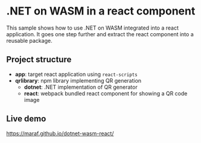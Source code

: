 # .NET on WASM in a react component

This sample shows how to use .NET on WASM integrated into a react application. It goes one step further and extract the react component into a reusable package.

## Project structure

- **app**: target react application using `react-scripts`
- **qrlibrary**: npm library implementing QR generation
  - **dotnet**: .NET implementation of QR generator
  - **react**: webpack bundled react component for showing a QR code image

## Live demo

https://maraf.github.io/dotnet-wasm-react/
